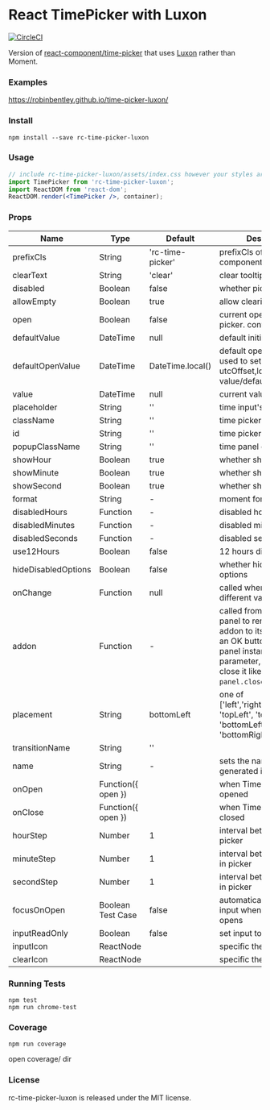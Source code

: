 # React TimePicker with Luxon
[![CircleCI](https://circleci.com/gh/robinbentley/time-picker-luxon/tree/master.svg?style=svg)](https://circleci.com/gh/robinbentley/time-picker-luxon/tree/master)

Version of [react-component/time-picker](https://github.com/react-component/time-picker) that uses [Luxon](https://github.com/moment/luxon) rather than Moment.

### Examples
https://robinbentley.github.io/time-picker-luxon/

### Install
```
npm install --save rc-time-picker-luxon
```

### Usage

```jsx
// include rc-time-picker-luxon/assets/index.css however your styles are managed
import TimePicker from 'rc-time-picker-luxon';
import ReactDOM from 'react-dom';
ReactDOM.render(<TimePicker />, container);
```

### Props

| Name                    | Type                              | Default | Description |
|-------------------------|-----------------------------------|---------|-------------|
| prefixCls               | String                            | 'rc-time-picker' | prefixCls of this component |
| clearText               | String                            | 'clear' | clear tooltip of icon |
| disabled                | Boolean                           | false   | whether picker is disabled |
| allowEmpty              | Boolean                           | true | allow clearing text |
| open                    | Boolean                           | false | current open state of picker. controlled prop |
| defaultValue            | DateTime                            | null | default initial value |
| defaultOpenValue        | DateTime                            | DateTime.local() | default open panel value, used to set utcOffset,locale if value/defaultValue absent |
| value                   | DateTime                            | null | current value |
| placeholder             | String                            | '' | time input's placeholder |
| className               | String                            | '' | time picker className |
| id                      | String                            | '' | time picker id |
| popupClassName          | String                            | '' | time panel className |
| showHour                | Boolean                           | true | whether show hour | |
| showMinute              | Boolean                           | true | whether show minute |
| showSecond              | Boolean                           | true | whether show second |
| format                  | String                            | - | moment format |
| disabledHours           | Function                          | - | disabled hour options |
| disabledMinutes         | Function                          | - | disabled minute options |
| disabledSeconds         | Function                          | - | disabled second options |
| use12Hours              | Boolean                           | false | 12 hours display mode |
| hideDisabledOptions     | Boolean                           | false | whether hide disabled options |
| onChange                | Function                          | null | called when select a different value |
| addon                   | Function                          | - | called from timepicker panel to render some addon to its bottom, like an OK button. Receives panel instance as parameter, to be able to close it like `panel.close()`.|
| placement               | String                            | bottomLeft | one of ['left','right','top','bottom', 'topLeft', 'topRight', 'bottomLeft', 'bottomRight'] |
| transitionName          | String                            | ''  |  |
| name                    | String                            | - | sets the name of the generated input |
| onOpen                  | Function({ open })                |   | when TimePicker panel is opened      |
| onClose                 | Function({ open })                |   | when TimePicker panel is closed      |
| hourStep                | Number                            | 1 | interval between hours in picker  |
| minuteStep              | Number                            | 1 | interval between minutes in picker  |
| secondStep              | Number                            | 1 | interval between seconds in picker  |Test Case
| focusOnOpen             | Boolean     Test Case                      | false | automatically focus the input when the picker opens |
| inputReadOnly             | Boolean                           | false | set input to read only |
| inputIcon             | ReactNode                           |  | specific the select icon. |
| clearIcon             | ReactNode                           |  | specific the clear icon. |

### Running Tests
```
npm test
npm run chrome-test
```

### Coverage
```
npm run coverage
```
open coverage/ dir

### License
rc-time-picker-luxon is released under the MIT license.
